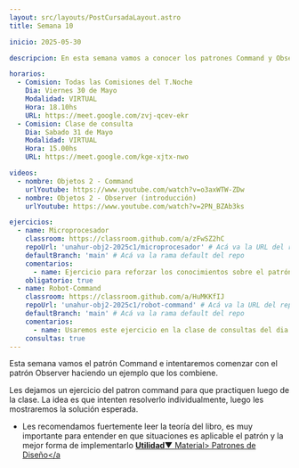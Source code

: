 ```yaml
---
layout: src/layouts/PostCursadaLayout.astro
title: Semana 10

inicio: 2025-05-30

descripcion: En esta semana vamos a conocer los patrones Command y Observer

horarios:
  - Comision: Todas las Comisiones del T.Noche
    Dia: Viernes 30 de Mayo
    Modalidad: VIRTUAL
    Hora: 18.10hs
    URL: https://meet.google.com/zvj-qcev-ekr
  - Comision: Clase de consulta
    Dia: Sabado 31 de Mayo
    Modalidad: VIRTUAL
    Hora: 15.00hs
    URL: https://meet.google.com/kge-xjtx-nwo

videos:
  - nombre: Objetos 2 - Command
    urlYoutube: https://www.youtube.com/watch?v=o3axWTW-ZDw
  - nombre: Objetos 2 - Observer (introducción)
    urlYoutube: https://www.youtube.com/watch?v=2PN_BZAb3ks

ejercicios:
  - name: Microprocesador
    classroom: https://classroom.github.com/a/zFwSZ2hC
    repoUrl: 'unahur-obj2-2025c1/microprocesador' # Acá va la URL del repo sin el "https://github.com/"
    defaultBranch: 'main' # Acá va la rama default del repo
    comentarios:
      - name: Ejercicio para reforzar los conocimientos sobre el patrón command
    obligatorio: true
  - name: Robot-Command
    classroom: https://classroom.github.com/a/HuMKKfIJ
    repoUrl: 'unahur-obj2-2025c1/robot-command' # Acá va la URL del repo sin el "https://github.com/"
    defaultBranch: 'main' # Acá va la rama default del repo
    comentarios:
      - name: Usaremos este ejercicio en la clase de consultas del dia sabado 10/05
    consultas: true
---
```


Esta semana vamos el patrón Command e intentaremos comenzar con el patrón Observer haciendo un ejemplo que los combiene.

Les dejamos un ejercicio del patron command para que practiquen luego de la clase. La idea es que intenten resolverlo individualmente, luego les mostraremos la solución esperada.

- Les recomendamos fuertemente leer la teoría del libro, es muy importante para entender en que situaciones es aplicable el patrón y la mejor forma de implementarlo <a href="/material#comportamiento" target="_blank">**Utilidad**▼ Material> Patrones de Diseño</a
